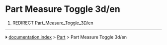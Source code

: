 # Part Measure Toggle 3d/en
1.  REDIRECT [Part_Measure_Toggle_3D/en](Part_Measure_Toggle_3D/en.md)



---
⏵ [documentation index](../README.md) > [Part](Part_Workbench.md) > Part Measure Toggle 3d/en
